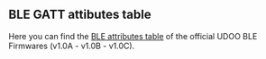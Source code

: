 ## BLE GATT attibutes table

Here you can find the [BLE attributes table](http://download.udoo.org/files/UDOO_BLU/firmware_resources/udoo_blu_ble_attributes_table_v1.0abc.pdf) of the official UDOO BLE Firmwares (v1.0A - v1.0B - v1.0C).
